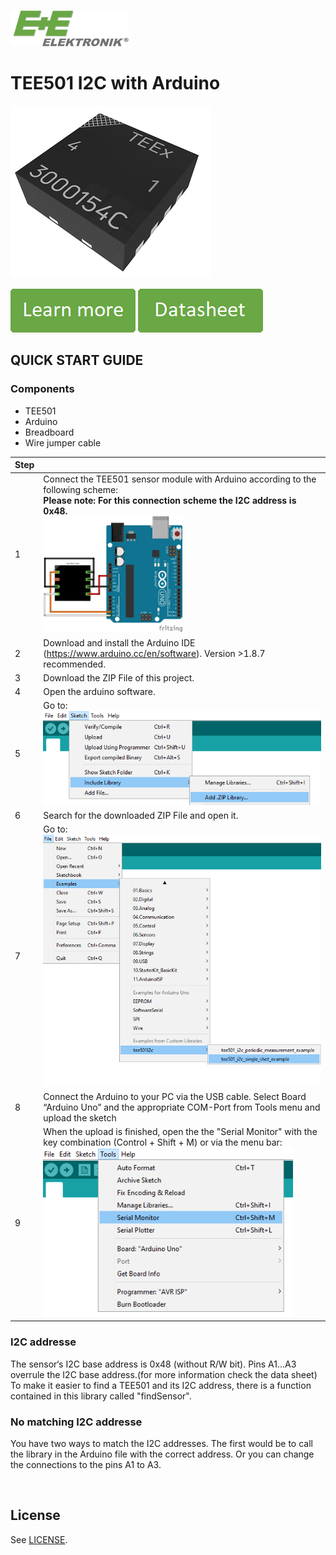 [![E+E_Logo](./images/epluse-logo.png)](https://www.epluse.com/en/)

# TEE501 I2C with Arduino


![TEE501](./images/TEE501.png) 


[![button1](./images/learn-more.png)](https://epluse.com/products/temperature-measurement/temperature-sensing-element/tee501/)   [![button2](./images/data-sheet.png)](https://www.epluse.com/fileadmin/data/product/tee501/datasheet_TEE501.pdf) 



## QUICK START GUIDE  

### Components 
- TEE501
- Arduino
- Breadboard 
- Wire jumper cable <br>

| Step |                                                                                                                                                             |
|------|-------------------------------------------------------------------------------------------------------------------------------------------------------------|
| 1    | Connect the TEE501 sensor module with Arduino according to the following scheme:<br>__Please note: For this connection scheme the I2C address is 0x48.__ <br>  [<img src="images/TEE501_arduino.png" width="50%"/>](images/TEE501_arduino.png)|
| 2    | Download and install the Arduino IDE (https://www.arduino.cc/en/software). Version >1.8.7 recommended.                                                            |
| 3    | Download the ZIP File of this project.|
| 4    | Open the arduino software.|
| 5    | Go to: <br>[<img src="images/add_library.png" width="550"/>](images/add_library.png) |
| 6    | Search for the downloaded ZIP File and open it.|
| 7    | Go to:<br>[<img src="images/open_file.png" width="500"/>](images/open_file.png)|
| 8    | Connect the Arduino to your PC via the USB cable. Select Board “Arduino Uno” and the appropriate COM-Port from Tools menu and upload the sketch |
| 9    | When the upload is finished, open the the "Serial Monitor" with the key combination (Control + Shift + M) or via the menu bar: <br> [<img src="images/serial_Monitor.png" width="400"/>](images/serial_Monitor.png) |

### I2C addresse 
The sensor‘s I2C base address is 0x48 (without R/W bit). Pins A1...A3 overrule the I2C base address.(for more information check the data sheet) <br>
To make it easier to find a TEE501 and its I2C address, there is a function contained in this library called "findSensor". <br>
### No matching I2C addresse
You have two ways to match the I2C addresses. The first would be to call the library in the Arduino file with the correct address. Or you can change the connections to the pins A1 to A3.
<br> 





<br>

## License 
See [LICENSE](LICENSE).